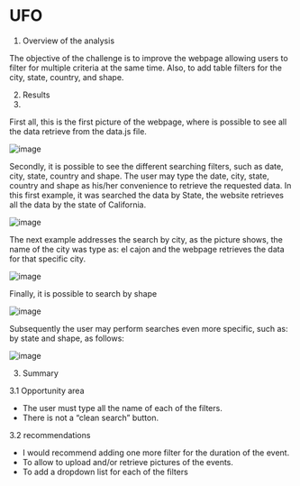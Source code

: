 # UFO

1.	Overview of the analysis

The objective of the challenge is to improve the webpage allowing users to filter for multiple criteria at the same time. Also, to add table filters for the city, state, country, and shape.

2.	Results
3.	
First all, this is the first picture of the webpage, where is possible to see all the data retrieve from the data.js file.

![image](https://user-images.githubusercontent.com/95872614/159183723-0a1fb566-2754-405d-b8da-96d8efcf4e92.png)

Secondly, it is possible to see the different searching filters, such as date, city, state, country and shape. The user may type the date, city, state, country and shape as his/her convenience to retrieve the requested data. In this first example, it was searched the data by State, the website retrieves all the data by the state of California. 

![image](https://user-images.githubusercontent.com/95872614/159183732-cb347a7c-9be8-4e92-b0c2-f7c62a2a9948.png)

The next example addresses the search by city, as the picture shows, the name of the city was type as: el cajon and the webpage retrieves the data for that specific city. 

![image](https://user-images.githubusercontent.com/95872614/159183741-d691f848-af09-465e-82e9-1acc57462d1f.png)

Finally, it is possible to search by shape

![image](https://user-images.githubusercontent.com/95872614/159183746-f04fafe1-ff70-4644-a20d-725befff01b1.png)

Subsequently the user may perform searches even more specific, such as: by state and shape, as follows:

![image](https://user-images.githubusercontent.com/95872614/159183754-3678c22a-1b45-48e3-8192-058e02ab0898.png)

3. Summary

3.1 Opportunity area

- The user must type all the name of each of the filters.
- There is not a “clean search” button.

3.2	recommendations 

- I would recommend adding one more filter for the duration of the event. 
- To allow to upload and/or retrieve pictures of the events. 
- To add a dropdown list for each of the filters


